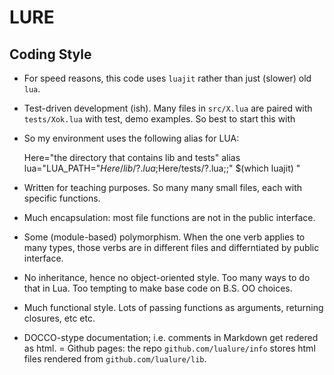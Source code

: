 # LURE


## Coding Style

- For speed reasons, this code uses `luajit` rather than just (slower) old `lua`.
- Test-driven development (ish). Many files in `src/X.lua` are paired
  with `tests/Xok.lua` with test, demo examples. So best to
  start this with
- So my environment uses the following alias for LUA:

    Here="the directory that contains lib and tests"
    alias lua="LUA_PATH=\"$Here/lib/?.lua;$Here/tests/?.lua;;\" $(which luajit) "

- Written for teaching purposes. So many many small files, each with
  specific functions.
- Much encapsulation: most file functions are not in the public
  interface.
- Some (module-based) polymorphism. When the one verb applies to many
  types, those verbs are in different files and differntiated by
  public interface.
- No inheritance, hence no object-oriented style. Too many ways to
  do that in Lua. Too tempting to make base code on B.S. OO choices.
- Much functional style. Lots of passing functions as arguments,
  returning closures, etc etc.
- DOCCO-stype documentation; i.e. comments in Markdown get redered
  as html.
= Github pages: the repo `github.com/lualure/info` stores html files
  rendered from `github.com/lualure/lib`.
